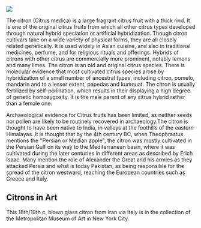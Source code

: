 <a href="https://juncture-digital.org"><img src="https://juncture-digital.org/images/ve-button.png"></a>


<param ve-config 
       title="True Citron"
       author="E.M. Kamm"
       banner="https://iiif.juncture-digital.org/banner/?url="https://upload.wikimedia.org/wikipedia/commons/e/ef/Chinesische_Zedrat_Zitrone.jpg" 
       layout="vertical">

<param ve-entity eid="Q721808"> <!-- hybridization -->
The citron (Citrus medica) is a large fragrant citrus fruit with a thick rind. It is one of the original citrus fruits from which all other citrus types developed through natural hybrid speciation or artificial hybridization. Though citron cultivars take on a wide variety of physical forms, they are all closely related genetically. It is used widely in Asian cuisine, and also in traditional medicines, perfume, and for religious rituals and offerings. Hybrids of citrons with other citrus are commercially more prominent, notably lemons and many limes.
<param ve-image url="https://upload.wikimedia.org/wikipedia/commons/1/1d/A_species_of_citrus_fruit_%28Citrus_sarcodactylis_Hort._Bog.%29%3B_Wellcome_V0042687.jpg">
The citron is an old and original citrus species. There is molecular evidence that most cultivated citrus species arose by hybridization of a small number of ancestral types, including citron, pomelo, mandarin and to a lesser extent, papedas and kumquat. The citron is usually fertilized by self-pollination, which results in their displaying a high degree of genetic homozygosity. It is the male parent of any citrus hybrid rather than a female one.


Archaeological evidence for Citrus fruits has been limited, as neither seeds nor pollen are likely to be routinely recovered in archaeology.The citron is thought to have been native to India, in valleys at the foothills of the eastern Himalayas. It is thought that by the 4th century BC, when Theophrastus mentions the "Persian or Median apple", the citron was mostly cultivated in the Persian Gulf on its way to the Mediterranean basin, where it was cultivated during the later centuries in different areas as described by Erich Isaac. Many mention the role of Alexander the Great and his armies as they attacked <span data-mouseover-image-zoomto="134,1,716,564">Persia and what is today Pakistan,</span> as being responsible for the spread of the citron westward, reaching the European countries such as Greece and Italy.
<param ve-image url="https://upload.wikimedia.org/wikipedia/commons/7/70/Map_of_inferred_original_wild_ranges_of_the_main_Citrus_cultivars%2C_and_selected_relevant_wild_taxa_%28Fuller_et_al.%2C_2017%29.png">


## Citrons in Art
This 18th/19th c. blown glass citron from Iran via Italy is in the collection of the Metropolitan Museum of Art in New York City. 
<param ve-image url="https://images.metmuseum.org/CRDImages/is/original/sf91-1-1481a.jpg">
